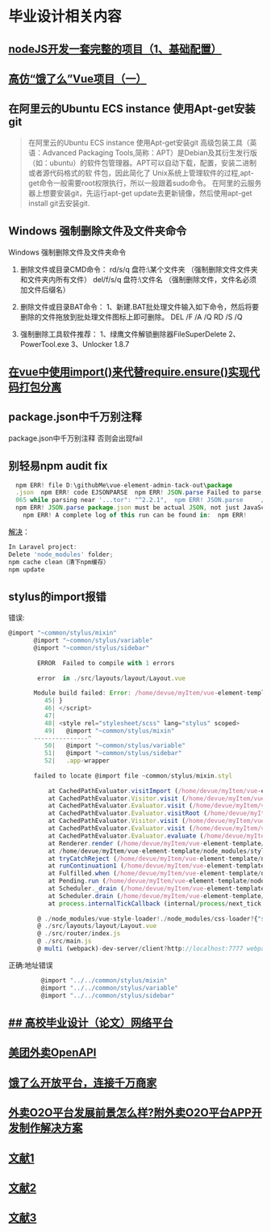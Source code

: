 # 毕业设计相关内容
## [nodeJS开发一套完整的项目（1、基础配置）](https://www.jianshu.com/p/0ad1bb9f6842)

## [高仿“饿了么”Vue项目（一）](https://blog.csdn.net/hanhf/article/details/80174534)

## 在阿里云的Ubuntu ECS instance 使用Apt-get安装git
>在阿里云的Ubuntu ECS instance 使用Apt-get安装git
 高级包装工具（英语：Advanced Packaging Tools,简称：APT）是Debian及其衍生发行版（如：ubuntu）的软件包管理器。APT可以自动下载，配置，安装二进制或者源代码格式的软 件包，因此简化了 Unix系统上管理软件的过程,apt-get命令一般需要root权限执行，所以一般跟着sudo命令。
 在阿里的云服务器上想要安装git，先运行apt-get update去更新镜像，然后使用apt-get install git去安装git.
 
 ## Windows 强制删除文件及文件夹命令
 Windows 强制删除文件及文件夹命令
  1. 删除文件或目录CMD命令：
  rd/s/q 盘符:\某个文件夹  （强制删除文件文件夹和文件夹内所有文件）
  del/f/s/q 盘符:\文件名  （强制删除文件，文件名必须加文件后缀名）
  
  2. 删除文件或目录BAT命令：
  1、新建.BAT批处理文件输入如下命令，然后将要删除的文件拖放到批处理文件图标上即可删除。
  DEL /F /A /Q 
  RD /S /Q 
  
  3. 强制删除工具软件推荐：
  1、绿鹰文件解锁删除器FileSuperDelete
  2、PowerTool.exe
  3、Unlocker 1.8.7
  
  
  ## [在vue中使用import()来代替require.ensure()实现代码打包分离](https://www.cnblogs.com/Man-Dream-Necessary/p/9543738.html)
  
  ## package.json中千万别注释
  package.json中千万别注释
  否则会出现fail
  
  
  ## 别轻易npm audit fix
```js
  npm ERR! file D:\githubMe\vue-element-admin-tack-out\package
  .json  npm ERR! code EJSONPARSE  npm ERR! JSON.parse Failed to parse json  npm ERR! JSON.parse Unexpected token / in JSON at position 1
  065 while parsing near '...tor": "^2.2.1",  npm ERR! JSON.parse     //    编辑器  npm ERR! JSON.parse     "vue-s...'  npm ERR! JSON.parse Failed to parse package.json data.
  npm ERR! JSON.parse package.json must be actual JSON, not just JavaScript.
    npm ERR! A complete log of this run can be found in:  npm ERR!     D:\node\node_cache\_logs\2019-01-24T15_28_31_317Z-debug.log

```
  
  
  
  [解决](https://stackoverflow.com/questions/31454607/npm-failed-to-parse-json)：
  ```js
In Laravel project:
  Delete 'node_modules' folder;
  npm cache clean（清下npm缓存）
  npm update
```
  
  
  ## stylus的import报错
  错误:
  ```js 
  @import "~common/stylus/mixin"
         @import "~common/stylus/variable"
         @import "~common/stylus/sidebar"
         
          ERROR  Failed to compile with 1 errors                                    11:41:03 AM
         
          error  in ./src/layouts/layout/Layout.vue
         
         Module build failed: Error: /home/devue/myItem/vue-element-template/src/layouts/layout/Layout.vue:49:9
            45| }
            46| </script>
            47| 
            48| <style rel="stylesheet/scss" lang="stylus" scoped>
            49|   @import "~common/stylus/mixin"
         ---------------^
            50|   @import "~common/stylus/variable"
            51|   @import "~common/stylus/sidebar"
            52|   .app-wrapper
         
         failed to locate @import file ~common/stylus/mixin.styl
         
             at CachedPathEvaluator.visitImport (/home/devue/myItem/vue-element-template/node_modules/stylus-loader/lib/evaluator.js:157:21)
             at CachedPathEvaluator.Visitor.visit (/home/devue/myItem/vue-element-template/node_modules/stylus/lib/visitor/index.js:28:40)
             at CachedPathEvaluator.Evaluator.visit (/home/devue/myItem/vue-element-template/node_modules/stylus/lib/visitor/evaluator.js:160:18)
             at CachedPathEvaluator.Evaluator.visitRoot (/home/devue/myItem/vue-element-template/node_modules/stylus/lib/visitor/evaluator.js:707:27)
             at CachedPathEvaluator.Visitor.visit (/home/devue/myItem/vue-element-template/node_modules/stylus/lib/visitor/index.js:28:40)
             at CachedPathEvaluator.Evaluator.visit (/home/devue/myItem/vue-element-template/node_modules/stylus/lib/visitor/evaluator.js:160:18)
             at CachedPathEvaluator.Evaluator.evaluate (/home/devue/myItem/vue-element-template/node_modules/stylus/lib/visitor/evaluator.js:247:15)
             at Renderer.render (/home/devue/myItem/vue-element-template/node_modules/stylus/lib/renderer.js:86:26)
             at /home/devue/myItem/vue-element-template/node_modules/stylus-loader/index.js:167:12
             at tryCatchReject (/home/devue/myItem/vue-element-template/node_modules/when/lib/makePromise.js:840:30)
             at runContinuation1 (/home/devue/myItem/vue-element-template/node_modules/when/lib/makePromise.js:799:4)
             at Fulfilled.when (/home/devue/myItem/vue-element-template/node_modules/when/lib/makePromise.js:590:4)
             at Pending.run (/home/devue/myItem/vue-element-template/node_modules/when/lib/makePromise.js:481:13)
             at Scheduler._drain (/home/devue/myItem/vue-element-template/node_modules/when/lib/Scheduler.js:62:19)
             at Scheduler.drain (/home/devue/myItem/vue-element-template/node_modules/when/lib/Scheduler.js:27:9)
             at process.internalTickCallback (internal/process/next_tick.js:70:11)
         
          @ ./node_modules/vue-style-loader!./node_modules/css-loader?{"sourceMap":true}!./node_modules/vue-loader/lib/style-compiler?{"vue":true,"id":"data-v-41ada640","scoped":true,"hasInlineConfig":false}!./node_modules/stylus-loader?{"sourceMap":true}!./node_modules/vue-loader/lib/selector.js?type=styles&index=0!./src/layouts/layout/Layout.vue 4:14-382 13:3-17:5 14:22-390
          @ ./src/layouts/layout/Layout.vue
          @ ./src/router/index.js
          @ ./src/main.js
          @ multi (webpack)-dev-server/client?http://localhost:7777 webpack/hot/dev-server ./src/main.js
```
   正确:地址错误
 ```js
          @import "../../common/stylus/mixin"
          @import "../../common/stylus/variable"
          @import "../../common/stylus/sidebar"
 ```   
      
## [## 高校毕业设计（论文）网络平台  ](http://120.193.39.96:5113/student/notopic.jsp)

## [美团外卖OpenAPI](http://developer.waimai.meituan.com/)

## [饿了么开放平台，连接千万商家](https://open.shop.ele.me/openapi)

## [外卖O2O平台发展前景怎么样?附外卖O2O平台APP开发制作解决方案](http://www.apppark.cn/t-1265.html)
## [文献1](https://wenku.baidu.com/view/cb249eab52ea551810a687e5.html?from=search) 
 ## [文献2](https://wenku.baidu.com/view/c2d6e30c5a8102d276a22fea.html?from=search) 
 
 ## [文献3](https://wenku.baidu.com/view/a3c01e63178884868762caaedd3383c4bb4cb4a5.html?sxts=1541686883313)